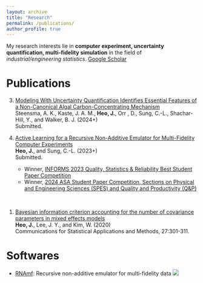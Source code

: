 ```yaml
---
layout: archive
title: "Research"
permalink: /publications/
author_profile: true
---
```


My research interests lie in **computer experiment, uncertainty quantification, multi-fidelity simulation** in the field of *industrial/engineering statistics*. [Google Scholar](https://scholar.google.com/citations?user=3KWFrYAAAAAJ&hl=en)
<br>

Publications
======
3. [Modeling With Uncertainty Quantification Identifies Essential Features of a Non-Canonical Algal Carbon-Concentrating Mechanism](https://www.biorxiv.org/content/10.1101/2024.04.12.589284v1)
<br> Steensma, A. K., Kaste, J. A. M., **Heo, J.**, Orr , D., Sung, C.-L., Shachar-Hill, Y., and Walker, B. J. (2024+)
<br> Submitted.

2. [Active Learning for a Recursive Non-Additive Emulator for Multi-Fidelity Computer Experiments](https://arxiv.org/abs/2309.11772)
<br> **Heo, J.**, and Sung, C.-L. (2023+)
<br> Submitted.
   * Winner, [INFORMS 2023 Quality, Statistics & Reliability Best Student Paper Competition](https://connect.informs.org/qsr/awards)
   * Winner, [2024 ASA Student Paper Competition, Sections on Physical and Engineering Sciences (SPES) and Quality and Productivity (Q&P)](https://community.amstat.org/spes/outreach/studentpapercompetition)
<br> 

1. [Bayesian information criterion accounting for the number of covariance parameters in mixed effects models](http://www.csam.or.kr/journal/view.html?doi=10.29220/CSAM.2020.27.3.301)
<br> **Heo, J.**, Lee, J. Y., and Kim, W. (2020)
<br> Communications for Statistical Applications and Methods, 27:301-311.


Softwares
======
* [RNAmf](https://cran.r-project.org/web/packages/RNAmf/index.html): Recursive non-additive emulator for multi-fidelity data
![](https://cranlogs.r-pkg.org/badges/grand-total/RNAmf)
